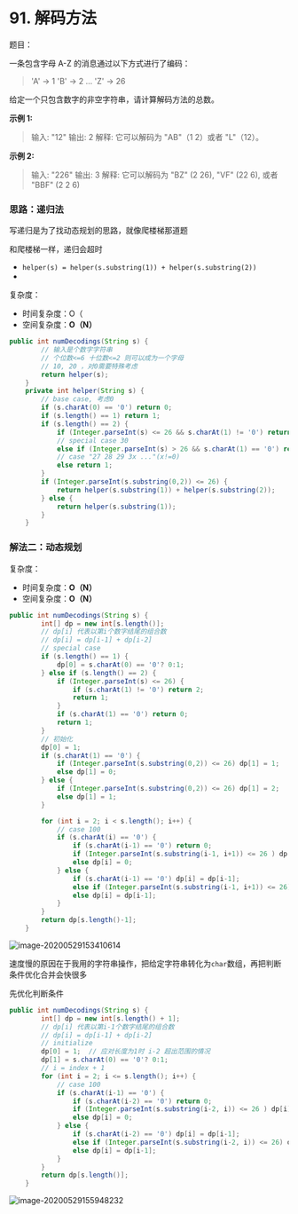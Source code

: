# 91. 解码方法

题目：

一条包含字母 A-Z 的消息通过以下方式进行了编码：

> 'A' -> 1
> 'B' -> 2
> ...
> 'Z' -> 26

给定一个只包含数字的非空字符串，请计算解码方法的总数。

**示例 1:**

> 输入: "12"
> 输出: 2
> 解释: 它可以解码为 "AB"（1 2）或者 "L"（12）。

**示例 2:**

> 输入: "226"
> 输出: 3
> 解释: 它可以解码为 "BZ" (2 26), "VF" (22 6), 或者 "BBF" (2 2 6) 





### 思路：递归法

写递归是为了找动态规划的思路，就像爬楼梯那道题

和爬楼梯一样，递归会超时

- `helper(s) = helper(s.substring(1)) + helper(s.substring(2))`
- 

复杂度：

- 时间复杂度：O（
- 空间复杂度：**O（N）**

```java
public int numDecodings(String s) {
        // 输入是个数字字符串
        // 个位数<=6 十位数<=2 则可以成为一个字母
        // 10, 20 ，对0需要特殊考虑
        return helper(s);
    }
    private int helper(String s) {
        // base case, 考虑0
        if (s.charAt(0) == '0') return 0;
        if (s.length() == 1) return 1;
        if (s.length() == 2) {
            if (Integer.parseInt(s) <= 26 && s.charAt(1) != '0') return 2;
            // special case 30
            else if (Integer.parseInt(s) > 26 && s.charAt(1) == '0') return 0;
            // case "27 28 29 3x ..."(x!=0)
            else return 1;
        }
        if (Integer.parseInt(s.substring(0,2)) <= 26) {
            return helper(s.substring(1)) + helper(s.substring(2));
        } else {
            return helper(s.substring(1));
        }
    }
```



### 解法二：动态规划



复杂度：

- 时间复杂度：**O（N）**
- 空间复杂度：**O（N）**

```java
public int numDecodings(String s) {
        int[] dp = new int[s.length()];
        // dp[i] 代表以第i个数字结尾的组合数
        // dp[i] = dp[i-1] + dp[i-2]
        // special case
        if (s.length() == 1) {
            dp[0] = s.charAt(0) == '0'? 0:1;
        } else if (s.length() == 2) {
            if (Integer.parseInt(s) <= 26) {
                if (s.charAt(1) != '0') return 2;
                return 1;
            }
            if (s.charAt(1) == '0') return 0;
            return 1;
        }
        // 初始化
        dp[0] = 1;
        if (s.charAt(1) == '0') {
            if (Integer.parseInt(s.substring(0,2)) <= 26) dp[1] = 1;
            else dp[1] = 0;
        } else {
            if (Integer.parseInt(s.substring(0,2)) <= 26) dp[1] = 2;
            else dp[1] = 1;
        }

        for (int i = 2; i < s.length(); i++) {
            // case 100
            if (s.charAt(i) == '0') {
                if (s.charAt(i-1) == '0') return 0;
                if (Integer.parseInt(s.substring(i-1, i+1)) <= 26 ) dp[i] = dp[i-2];
                else dp[i] = 0;
            } else {
                if (s.charAt(i-1) == '0') dp[i] = dp[i-1];
                else if (Integer.parseInt(s.substring(i-1, i+1)) <= 26) dp[i] = dp[i-1] + dp[i-2];
                else dp[i] = dp[i-1];
            }
        }
        return dp[s.length()-1];
    }
```

![image-20200529153410614](C:\Users\chen\AppData\Roaming\Typora\typora-user-images\image-20200529153410614.png)

速度慢的原因在于我用的字符串操作，把给定字符串转化为`char`数组，再把判断条件优化合并会快很多

先优化判断条件

```java
public int numDecodings(String s) {
        int[] dp = new int[s.length() + 1];
        // dp[i] 代表以第i-1个数字结尾的组合数
        // dp[i] = dp[i-1] + dp[i-2]
        // initialize
        dp[0] = 1;  // 应对长度为1时 i-2 超出范围的情况
        dp[1] = s.charAt(0) == '0'? 0:1;
        // i = index + 1
        for (int i = 2; i <= s.length(); i++) {
            // case 100
            if (s.charAt(i-1) == '0') {
                if (s.charAt(i-2) == '0') return 0;
                if (Integer.parseInt(s.substring(i-2, i)) <= 26 ) dp[i] = dp[i-2];
                else dp[i] = 0;
            } else {
                if (s.charAt(i-2) == '0') dp[i] = dp[i-1];
                else if (Integer.parseInt(s.substring(i-2, i)) <= 26) dp[i] = dp[i-1] + dp[i-2];
                else dp[i] = dp[i-1];
            }
        }
        return dp[s.length()];
    }
```

![image-20200529155948232](C:\Users\chen\AppData\Roaming\Typora\typora-user-images\image-20200529155948232.png)